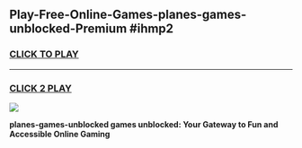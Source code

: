 
## Play-Free-Online-Games-planes-games-unblocked-Premium #ihmp2
<h3>
<a href="https://premium.freeplayer.one?title=planes-games-unblocked&ref=8M">CLICK TO PLAY</a></h3>
<hr>

<h3>
<a href="https://premium.freeplayer.one?title=planes-games-unblocked&ref=8M">CLICK 2 PLAY</a>
  
</h3>

<a href="https://premium.freeplayer.one?title=planes-games-unblocked&ref=8M"><img src="https://clearcache.store/games.png"></a>


**planes-games-unblocked games unblocked: Your Gateway to Fun and Accessible Online Gaming**
